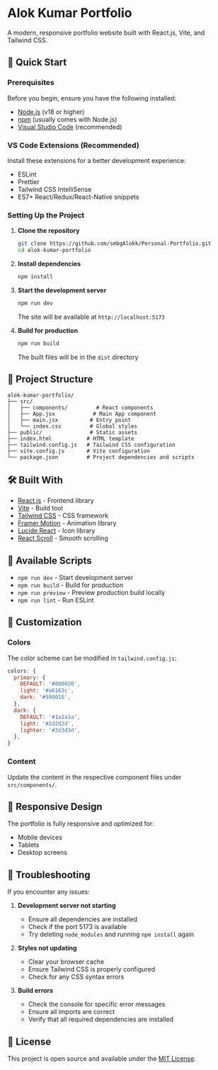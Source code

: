 # Alok Kumar Portfolio

A modern, responsive portfolio website built with React.js, Vite, and Tailwind CSS.

## 🚀 Quick Start

### Prerequisites

Before you begin, ensure you have the following installed:
- [Node.js](https://nodejs.org/) (v18 or higher)
- [npm](https://www.npmjs.com/) (usually comes with Node.js)
- [Visual Studio Code](https://code.visualstudio.com/) (recommended)

### VS Code Extensions (Recommended)

Install these extensions for a better development experience:
- ESLint
- Prettier
- Tailwind CSS IntelliSense
- ES7+ React/Redux/React-Native snippets

### Setting Up the Project

1. **Clone the repository**
   ```bash
   git clone https://github.com/smbgAlokk/Personal-Portfolio.git
   cd alok-kumar-portfolio
   ```

2. **Install dependencies**
   ```bash
   npm install
   ```

3. **Start the development server**
   ```bash
   npm run dev
   ```
   The site will be available at `http://localhost:5173`

4. **Build for production**
   ```bash
   npm run build
   ```
   The built files will be in the `dist` directory

## 📁 Project Structure

```
alok-kumar-portfolio/
├── src/
│   ├── components/         # React components
│   ├── App.jsx            # Main App component
│   ├── main.jsx          # Entry point
│   └── index.css         # Global styles
├── public/               # Static assets
├── index.html           # HTML template
├── tailwind.config.js   # Tailwind CSS configuration
├── vite.config.js       # Vite configuration
└── package.json         # Project dependencies and scripts
```

## 🛠️ Built With

- [React.js](https://reactjs.org/) - Frontend library
- [Vite](https://vitejs.dev/) - Build tool
- [Tailwind CSS](https://tailwindcss.com/) - CSS framework
- [Framer Motion](https://www.framer.com/motion/) - Animation library
- [Lucide React](https://lucide.dev/) - Icon library
- [React Scroll](https://www.npmjs.com/package/react-scroll) - Smooth scrolling

## 📝 Available Scripts

- `npm run dev` - Start development server
- `npm run build` - Build for production
- `npm run preview` - Preview production build locally
- `npm run lint` - Run ESLint

## 🎨 Customization

### Colors
The color scheme can be modified in `tailwind.config.js`:
```javascript
colors: {
  primary: {
    DEFAULT: '#800020',
    light: '#a6163c',
    dark: '#590016',
  },
  dark: {
    DEFAULT: '#1a1a1a',
    light: '#2d2d2d',
    lighter: '#3d3d3d',
  },
}
```

### Content
Update the content in the respective component files under `src/components/`.

## 📱 Responsive Design

The portfolio is fully responsive and optimized for:
- Mobile devices
- Tablets
- Desktop screens

## 🔧 Troubleshooting

If you encounter any issues:

1. **Development server not starting**
   - Ensure all dependencies are installed
   - Check if the port 5173 is available
   - Try deleting `node_modules` and running `npm install` again

2. **Styles not updating**
   - Clear your browser cache
   - Ensure Tailwind CSS is properly configured
   - Check for any CSS syntax errors

3. **Build errors**
   - Check the console for specific error messages
   - Ensure all imports are correct
   - Verify that all required dependencies are installed

## 📄 License

This project is open source and available under the [MIT License](LICENSE).

